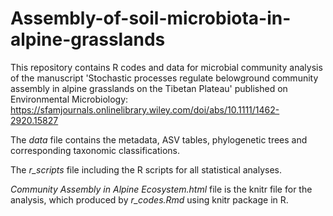 # Assembly-of-soil-microbiota-in-alpine-grasslands

This repository contains R codes and data for microbial community analysis of the manuscript 'Stochastic processes regulate belowground community assembly in alpine grasslands on the Tibetan Plateau' published on Environmental Microbiology: https://sfamjournals.onlinelibrary.wiley.com/doi/abs/10.1111/1462-2920.15827

The *data* file contains the metadata, ASV tables, phylogenetic trees and corresponding taxonomic classifications. 

The *r_scripts* file including the R scripts for all statistical analyses. 

*Community Assembly in Alpine Ecosystem.html* file is the  knitr file for the analysis, which produced by *r_codes.Rmd* using knitr package in R.

